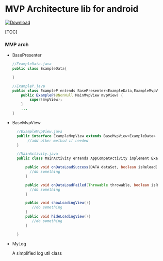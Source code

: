 # MVP Architecture lib for android
[ ![Download](https://api.bintray.com/packages/jaysen/Android-MVP-Arch/jaylin-mvparch/images/download.svg) ](https://bintray.com/jaysen/Android-MVP-Arch/jaylin-mvparch/_latestVersion)

[TOC]

### MVP arch
- BasePresenter
    ```java
    //ExampleData.java
    public class ExampleData{

    }

    //ExampleP.java
    public class ExampleP entends BasePresenter<ExampleData,ExampleMvpView>{
        public ExampleP(@NonNull MainMvpView mvpView) {
            super(mvpView);
        }
        ...
    }

    ```
- BaseMvpView
    ```java
      //ExampleMvpView.java
      public interface ExampleMvpView extends BaseMvpView<ExampleData> {
           //add other method if needed
      }

      //MainActivity.java
      public class MainActivity entends AppCompatActivity implement ExampleMvpView{

          public void onDataLoadSuccess(DATA dataSet, boolean isReload){
            //do something
          }

          public void onDataLoadFailed(Throwable throwable, boolean isReload){
            //do something
          }

          public void showLoadingView(){
             //do something
          }
          public void hideLoadingView(){
             //do something
          }

      }


    ```


- MyLog

  A simplified log util class



